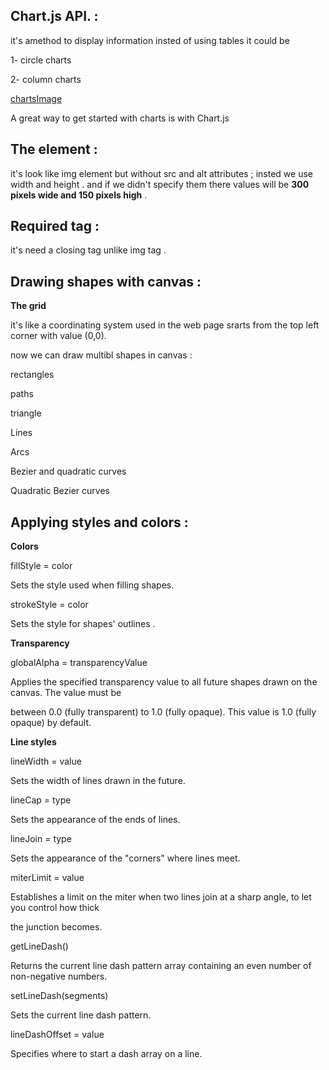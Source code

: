 ## Chart.js API. :

it's amethod to display information insted of using tables 
it could be 

1- circle charts 

2- column charts 

[chartsImage](charts.png)


A great way to get started with charts is with Chart.js


## The <canvas> element :

it's look like img element but without src and alt attributes ; insted we use width and height .
and if we didn't specify them there values will be **300 pixels wide and 150 pixels high** .

## Required </canvas> tag :

it's need a closing tag unlike img tag .

## Drawing shapes with canvas :

**The grid** 

it's like a coordinating system used in the web page srarts from the top left corner with value (0,0).

now we can draw multibl shapes in canvas :

rectangles

paths

triangle

Lines

Arcs

Bezier and quadratic curves

Quadratic Bezier curves


## Applying styles and colors :

**Colors**

fillStyle = color

Sets the style used when filling shapes.


strokeStyle = color

Sets the style for shapes' outlines .

**Transparency**

globalAlpha = transparencyValue

Applies the specified transparency value to all future shapes drawn on the canvas. The value must be

between 0.0 (fully transparent) to 1.0 (fully opaque). This value is 1.0 (fully opaque) by default.

**Line styles**

lineWidth = value

Sets the width of lines drawn in the future.

lineCap = type

Sets the appearance of the ends of lines.

lineJoin = type

Sets the appearance of the "corners" where lines meet.

miterLimit = value

Establishes a limit on the miter when two lines join at a sharp angle, to let you control how thick 

the junction becomes.

getLineDash()

Returns the current line dash pattern array containing an even number of non-negative numbers.

setLineDash(segments)

Sets the current line dash pattern.

lineDashOffset = value

Specifies where to start a dash array on a line.


